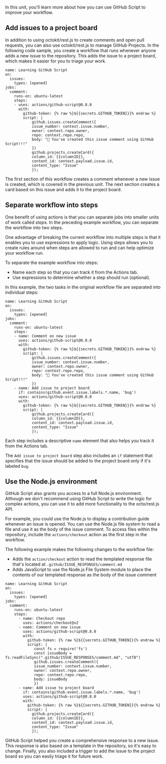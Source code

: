In this unit, you'll learn more about how you can use GitHub Script to improve your workflow.

## Add issues to a project board

In addition to using octokit/rest.js to create comments and open pull requests, you can also use octokit/rest.js to manage GitHub Projects. In the following code sample, you create a workflow that runs whenever anyone adds a new issue to the repository. This adds the issue to a project board, which makes it easier for you to triage your work.

```
name: Learning GitHub Script
on:
  issues:
    types: [opened]
jobs:
  comment:
    runs-on: ubuntu-latest
    steps:
    - uses: actions/github-script@0.8.0
      with:
        github-token: {% raw %}${{secrets.GITHUB_TOKEN}}{% endraw %}
        script: |
            github.issues.createComment({
            issue_number: context.issue.number,
            owner: context.repo.owner,
            repo: context.repo.repo,
            body: "🎉 You've created this issue comment using GitHub Script!!!"
            })
            github.projects.createCard({
            column_id: {{columnID}},
            content_id: context.payload.issue.id,
            content_type: "Issue"
            });
```

The first section of this workflow creates a comment whenever a new issue is created, which is covered in the previous unit. The next section creates a card based on this issue and adds it to the project board.

## Separate workflow into steps

One benefit of using actions is that you can separate jobs into smaller units of work called *steps*. In the preceding example workflow, you can separate the workflow into two steps.

One advantage of breaking the current workflow into multiple steps is that it enables you to use expressions to apply logic. Using steps allows you to create rules around when steps are allowed to run and can help optimize your workflow run.

To separate the example workflow into steps:

- Name each step so that you can track it from the Actions tab.
- Use expressions to determine whether a step should run (optional).

In this example, the two tasks in the original workflow file are separated into individual steps:

```
name: Learning GitHub Script
on:
  issues:
    types: [opened]
jobs:
  comment:
    runs-on: ubuntu-latest
    steps:
    - name: Comment on new issue
      uses: actions/github-script@0.8.0
      with:
        github-token: {% raw %}${{secrets.GITHUB_TOKEN}}{% endraw %}
        script: |
            github.issues.createComment({
            issue_number: context.issue.number,
            owner: context.repo.owner,
            repo: context.repo.repo,
            body: "🎉 You've created this issue comment using GitHub Script!!!"
            })
    - name: Add issue to project board
      if: contains(github.event.issue.labels.*.name, 'bug')
      uses: actions/github-script@0.8.0
      with:
        github-token: {% raw %}${{secrets.GITHUB_TOKEN}}{% endraw %}
        script: |
            github.projects.createCard({
            column_id: {{columnID}},
            content_id: context.payload.issue.id,
            content_type: "Issue"
            });
```

Each step includes a descriptive `name` element that also helps you track it from the Actions tab.

The `Add issue to project board` step also includes an `if` statement that specifies that the issue should be added to the project board only if it's labeled `bug`.

## Use the Node.js environment

GitHub Script also grants you access to a full Node.js environment. Although we don't recommend using GitHub Script to write the logic for complex actions, you can use it to add more functionality to the octo/rest.js API.

For example, you could use the Node.js to display a contribution guide whenever an issue is opened. You can use the Node.js file system to read a file and use it as the body of the issue comment. To access files within the repository, include the `actions/checkout` action as the first step in the workflow.

The following example makes the following changes to the workflow file:

- Adds the `action/checkout` action to read the templated response file that's located at `.github/ISSUE_RESPONSES/comment.md`
- Adds JavaScript to use the Node.js File System module to place the contents of our templated response as the body of the issue comment

```
name: Learning GitHub Script
on:
  issues:
    types: [opened]
jobs:
  comment:
    runs-on: ubuntu-latest
    steps:
      - name: Checkout repo
        uses: actions/checkout@v2
      - name: Comment on new issue
        uses: actions/github-script@0.8.0
        with:
          github-token: {% raw %}${{secrets.GITHUB_TOKEN}}{% endraw %}
          script: |
             const fs = require('fs')
             const issueBody = fs.readFileSync(".github/ISSUE_RESPONSES/comment.md", "utf8")
             github.issues.createComment({
             issue_number: context.issue.number,
             owner: context.repo.owner,
             repo: context.repo.repo,
             body: issueBody
             })
      - name: Add issue to project board
        if: contains(github.event.issue.labels.*.name, 'bug')
        uses: actions/github-script@0.8.0
        with:
          github-token: {% raw %}${{secrets.GITHUB_TOKEN}}{% endraw %}
          script: |
            github.projects.createCard({
            column_id: {{columnID}},
            content_id: context.payload.issue.id,
            content_type: "Issue"
            });
```

GitHub Script helped you create a comprehensive response to a new issue. This response is also based on a template in the repository, so it's easy to change. Finally, you also included a trigger to add the issue to the project board so you can easily triage it for future work.
